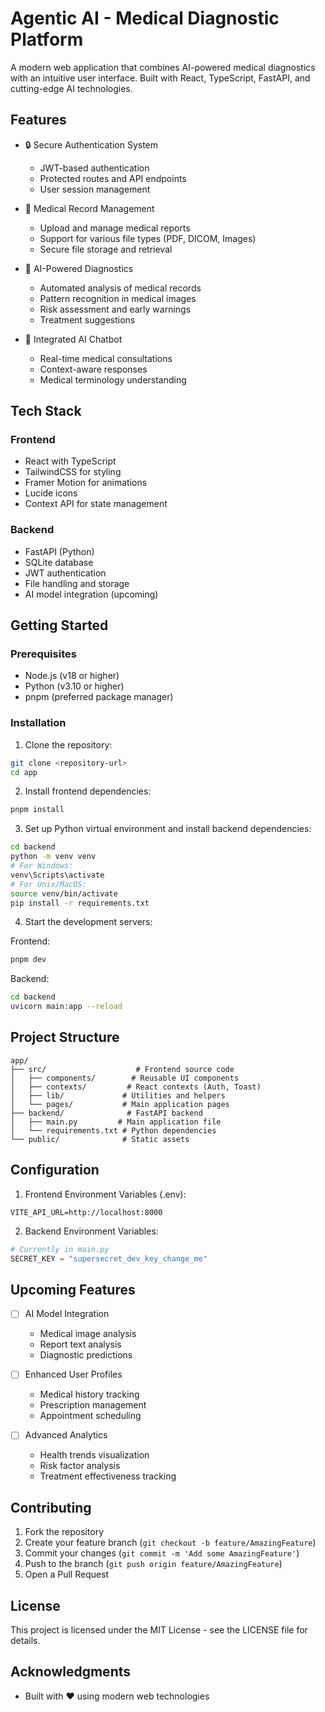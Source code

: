 # Agentic AI - Medical Diagnostic Platform

A modern web application that combines AI-powered medical diagnostics with an intuitive user interface. Built with React, TypeScript, FastAPI, and cutting-edge AI technologies.

## Features

- 🔒 Secure Authentication System
  - JWT-based authentication
  - Protected routes and API endpoints
  - User session management

- 💉 Medical Record Management
  - Upload and manage medical reports
  - Support for various file types (PDF, DICOM, Images)
  - Secure file storage and retrieval

- 🤖 AI-Powered Diagnostics
  - Automated analysis of medical records
  - Pattern recognition in medical images
  - Risk assessment and early warnings
  - Treatment suggestions

- 💬 Integrated AI Chatbot
  - Real-time medical consultations
  - Context-aware responses
  - Medical terminology understanding

## Tech Stack

### Frontend
- React with TypeScript
- TailwindCSS for styling
- Framer Motion for animations
- Lucide icons
- Context API for state management

### Backend
- FastAPI (Python)
- SQLite database
- JWT authentication
- File handling and storage
- AI model integration (upcoming)

## Getting Started

### Prerequisites
- Node.js (v18 or higher)
- Python (v3.10 or higher)
- pnpm (preferred package manager)

### Installation

1. Clone the repository:
```bash
git clone <repository-url>
cd app
```

2. Install frontend dependencies:
```bash
pnpm install
```

3. Set up Python virtual environment and install backend dependencies:
```bash
cd backend
python -m venv venv
# For Windows:
venv\Scripts\activate
# For Unix/MacOS:
source venv/bin/activate
pip install -r requirements.txt
```

4. Start the development servers:

Frontend:
```bash
pnpm dev
```

Backend:
```bash
cd backend
uvicorn main:app --reload
```

## Project Structure

```
app/
├── src/                    # Frontend source code
│   ├── components/        # Reusable UI components
│   ├── contexts/         # React contexts (Auth, Toast)
│   ├── lib/             # Utilities and helpers
│   └── pages/           # Main application pages
├── backend/              # FastAPI backend
│   ├── main.py         # Main application file
│   └── requirements.txt # Python dependencies
└── public/              # Static assets
```

## Configuration

1. Frontend Environment Variables (.env):
```env
VITE_API_URL=http://localhost:8000
```

2. Backend Environment Variables:
```python
# Currently in main.py
SECRET_KEY = "supersecret_dev_key_change_me"
```

## Upcoming Features

- [ ] AI Model Integration
  - Medical image analysis
  - Report text analysis
  - Diagnostic predictions

- [ ] Enhanced User Profiles
  - Medical history tracking
  - Prescription management
  - Appointment scheduling

- [ ] Advanced Analytics
  - Health trends visualization
  - Risk factor analysis
  - Treatment effectiveness tracking

## Contributing

1. Fork the repository
2. Create your feature branch (`git checkout -b feature/AmazingFeature`)
3. Commit your changes (`git commit -m 'Add some AmazingFeature'`)
4. Push to the branch (`git push origin feature/AmazingFeature`)
5. Open a Pull Request

## License

This project is licensed under the MIT License - see the LICENSE file for details.

## Acknowledgments

- Built with ❤️ using modern web technologies